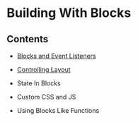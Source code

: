 # Building With Blocks

## Contents

- [Blocks and Event Listeners](blocks-and-event-listeners)

- [Controlling Layout](controlling-layout)

- State In Blocks

- Custom CSS and JS

- Using Blocks Like Functions
